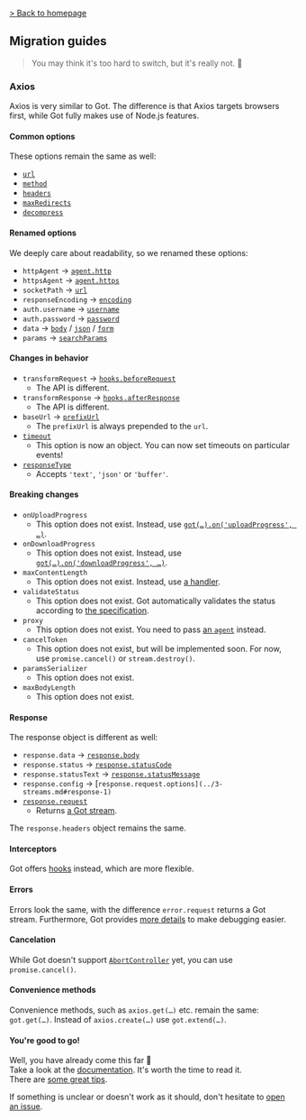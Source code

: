 [> Back to homepage](../../readme.md#documentation)

## Migration guides

> You may think it's too hard to switch, but it's really not. 🦄

### Axios

Axios is very similar to Got. The difference is that Axios targets browsers first, while Got fully makes use of Node.js features.

#### Common options

These options remain the same as well:

- [`url`](../2-options.md#url)
- [`method`](../2-options.md#method)
- [`headers`](../2-options.md#headers)
- [`maxRedirects`](../2-options.md#maxredirects)
- [`decompress`](../2-options.md#decompress)

#### Renamed options

We deeply care about readability, so we renamed these options:

- `httpAgent` → [`agent.http`](../2-options.md#agent)
- `httpsAgent` → [`agent.https`](../2-options.md#agent)
- `socketPath` → [`url`](../tips.md#unix)
- `responseEncoding` → [`encoding`](../2-options.md#encoding)
- `auth.username` → [`username`](../2-options.md#username)
- `auth.password` → [`password`](../2-options.md#password)
- `data` → [`body`](../2-options.md#body) / [`json`](../2-options.md#json) / [`form`](../2-options.md#form)
- `params` → [`searchParams`](../2-options.md#serachparams)

#### Changes in behavior

- `transformRequest` → [`hooks.beforeRequest`](../9-hooks.md#beforerequest)
  - The API is different.
- `transformResponse` → [`hooks.afterResponse`](../9-hooks.md#afterresponse)
  - The API is different.
- `baseUrl` → [`prefixUrl`](../2-options.md#prefixurl)
  - The `prefixUrl` is always prepended to the `url`.
- [`timeout`](../6-timeout.md)
  - This option is now an object. You can now set timeouts on particular events!
- [`responseType`](../2-options.md#responsetype)
  - Accepts `'text'`, `'json'` or `'buffer'`.

#### Breaking changes

- `onUploadProgress`
  - This option does not exist. Instead, use [`got(…).on('uploadProgress', …)`](../3-streams.md#uploadprogress).
- `onDownloadProgress`
  - This option does not exist. Instead, use [`got(…).on('downloadProgress', …)`](../3-streams.md#downloadprogress).
- `maxContentLength`
  - This option does not exist. Instead, use [a handler](../examples/advanced-creation.js).
- `validateStatus`
  - This option does not exist. Got automatically validates the status according to [the specification](https://datatracker.ietf.org/doc/html/rfc7231#section-6).
- `proxy`
  - This option does not exist. You need to pass [an `agent`](../tips.md#proxy) instead.
- `cancelToken`
  - This option does not exist, but will be implemented soon. For now, use `promise.cancel()` or `stream.destroy()`.
- `paramsSerializer`
  - This option does not exist.
- `maxBodyLength`
  - This option does not exist.

#### Response

The response object is different as well:

- `response.data` → [`response.body`](../3-streams.md#response-1)
- `response.status` → [`response.statusCode`](../3-streams.md#response-1)
- `response.statusText` → [`response.statusMessage`](../3-streams.md#response-1)
- `response.config` → [`response.request.options](../3-streams.md#response-1)`
- [`response.request`](../3-streams.md#response-1)
  - Returns [a Got stream](../3-streams.md).

The `response.headers` object remains the same.

#### Interceptors

Got offers [hooks](../9-hooks.md) instead, which are more flexible.

#### Errors

Errors look the same, with the difference `error.request` returns a Got stream. Furthermore, Got provides [more details](../8-errors.md) to make debugging easier.

#### Cancelation

While Got doesn't support [`AbortController`](https://developer.mozilla.org/en-US/docs/Web/API/AbortController) yet, you can use `promise.cancel()`.

#### Convenience methods

Convenience methods, such as `axios.get(…)` etc. remain the same: `got.get(…)`. Instead of `axios.create(…)` use `got.extend(…)`.

#### You're good to go!

Well, you have already come this far :tada:\
Take a look at the [documentation](../../readme.md#documentation). It's worth the time to read it.\
There are [some great tips](../tips.md).

If something is unclear or doesn't work as it should, don't hesitate to [open an issue](https://github.com/sindresorhus/got/issues/new/choose).
